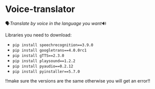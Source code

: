 # Voice-translator
:speaking_head:*Translate by voice in the language you want*:loud_sound:

Libraries you need to download:
- `pip install speechrecognition==3.9.0`
- `pip install googletrans==4.0.0rc1`
- `pip install gTTS==2.3.0`
- `pip install playsound==1.2.2`
- `pip install pyaudio==0.2.12`
- `pip install pyinstaller==5.7.0`

:bangbang:make sure the versions are the same otherwise you will get an error:bangbang:

